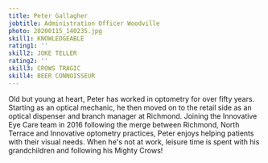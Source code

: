 ```yaml
---
title: Peter Gallagher
jobtitle: Administration Officer Woodville
photo: 20200115_140235.jpg
skill1: KNOWLEDGEABLE
rating1: ''
skill2: JOKE TELLER
rating2: ''
skill3: CROWS TRAGIC
skill4: BEER CONNOISSEUR
---
```

Old but young at heart, Peter has worked in optometry for over fifty years. Starting as an optical mechanic, he then moved on to the retail side as an optical dispenser and branch manager at Richmond. Joining the Innovative Eye Care team in 2016 following the merge between Richmond, North Terrace and Innovative optometry practices, Peter enjoys helping patients with their visual needs. When he's not at work, leisure time is spent with his grandchildren and following his Mighty Crows!
